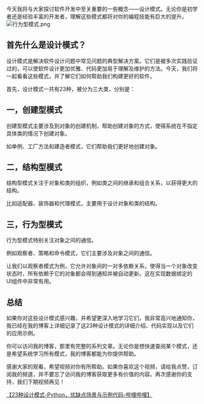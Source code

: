 
今天我将与大家探讨软件开发中至关重要的一些概念——设计模式。无论你是初学者还是经验丰富的开发者，理解这些模式都将对你的编程技能有巨大的提升。<br />![行为型模式.png](https://img-blog.csdnimg.cn/img_convert/f3c6d26e3886868f3489c156ca4d65c4.png)

## 首先什么是设计模式？

设计模式是解决软件设计问题中常见问题的典型解决方案。它们是被多次实践验证过的，可以使软件设计更加优雅、代码更加易于理解及维护的方法。今天，我们将一起看看这些模式，并了解它们如何帮助我们构建更好的软件。

首先，设计模式一共有23种，被分为三大类，分别是：

## 一，创建型模式

创建型模式主要涉及到对象的创建机制，帮助创建对象的方式，使得系统在不指定具体类的情况下创建对象。

如单例、工厂方法和建造者模式，它们帮助我们更好地创建对象。

## 二，结构型模式
结构型模式关注于对象和类的组织，例如类之间的继承和组合关系，以获得更大的结构。

比如适配器、装饰器和代理模式，主要用于设计对象和类的结构。
## 三，行为型模式
行为型模式特别关注对象之间的通信。

例如观察者、策略和命令模式，它们主要涉及对象之间的通信。

让我们以观察者模式为例，它允许对象间的一对多依赖关系，使得当一个对象改变状态时，所有依赖于它的对象都会得到通知并被自动更新。这在实现数据绑定的UI组件中非常有用。
## 总结
如果你对这些设计模式感兴趣，并希望更深入地学习它们，我非常高兴地通知你，我已经在我的博客上详细记录了这23种设计模式的详细介绍、代码实现以及它们的应用示例。

你可以访问我的博客，那里有完整的系列文章。无论你是想快速查阅某个模式，还是希望系统学习所有模式，我的博客都能为你提供帮助。

感谢大家的观看，希望视频对你有所帮助。如果你喜欢这个视频，请给我点赞，订阅我的频道，并不要忘了访问我的博客获取更多有价值的内容。再次感谢你的支持，我们下期视频再见！

[【23种设计模式-Python，优缺点场景与示例代码-哔哩哔哩】 ](https://b23.tv/vqDg4ii)
